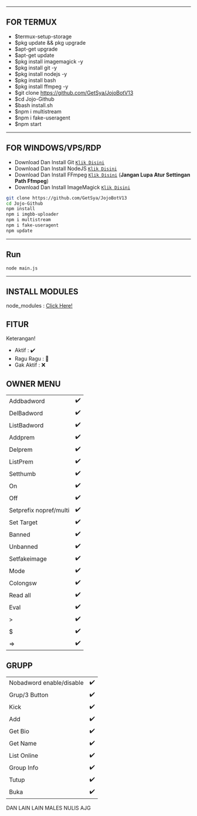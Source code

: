---------
## FOR TERMUX
- $termux-setup-storage
- $pkg update && pkg upgrade
- $apt-get upgrade
- $apt-get update
- $pkg install imagemagick -y
- $pkg install git -y
- $pkg install nodejs -y
- $pkg install bash
- $pkg install ffmpeg -y
- $git clone https://github.com/GetSya/JojoBotV13
- $cd Jojo-Github
- $bash install.sh
- $npm i multistream
- $npm i fake-useragent
- $npm start

---------

## FOR WINDOWS/VPS/RDP

* Download Dan Install Git [`Klik Disini`](https://git-scm.com/downloads)
* Download Dan Install NodeJS [`Klik Disini`](https://nodejs.org/en/download)
* Download Dan Install FFmpeg [`Klik Disini`](https://ffmpeg.org/download.html) (**Jangan Lupa Atur Settingan Path Ffmpeg**)
* Download Dan Install ImageMagick [`Klik Disini`](https://imagemagick.org/script/download.php)

```bash
git clone https://github.com/GetSya/JojoBotV13
cd Jojo-Github
npm install
npm i imgbb-uploader
npm i multistream
npm i fake-useragent
npm update
```

---------

## Run

```node main.js```

---------

## INSTALL MODULES

node_modules : [Click Here!](https://drive.google.com/file/d/15KC6sMJPRAvftHGT4g4sKQLrvPW9YA2U/view?usp=drivesdk)

## FITUR
Keterangan!
- Aktif : ✔️
- Ragu Ragu : 🏃
- Gak Aktif : ❌
## OWNER MENU
| | |
| :--- | :--- |
| Addbadword | ✔️ |
| DelBadword | ✔️ |
| ListBadword | ✔️ |
| Addprem | ✔️ |
| Delprem | ✔️ |
| ListPrem | ✔️ |
| Setthumb | ✔️ |
| On | ✔️ |
| Off | ✔️ |
| Setprefix nopref/multi | ✔️ |
| Set Target | ✔️ |
| Banned | ✔️ |
| Unbanned | ✔️ |
| Setfakeimage | ✔️ |
| Mode | ✔️ |
| Colongsw | ✔️ |
| Read all | ✔️ |
| Eval | ✔️ |
| > | ✔️ |
| $ | ✔️ |
| => | ✔️ |
## GRUPP
| | |
| :--- | :--- |
| Nobadword enable/disable | ✔️ |
| Grup/3 Button | ✔️ |
| Kick | ✔️ |
| Add | ✔️ |
| Get Bio | ✔️ |
| Get Name | ✔️ |
| List Online | ✔️ |
| Group Info | ✔️ |
| Tutup | ✔️ |
| Buka | ✔️ |

DAN LAIN LAIN MALES NULIS AJG
